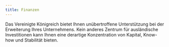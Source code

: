 ```yaml
---
title: Finanzen
---
```


Das Vereinigte Königreich bietet Ihnen unübertroffene Unterstützung bei der Erweiterung Ihres Unternehmens. Kein anderes Zentrum für ausländische Investitionen kann Ihnen eine derartige Konzentration von Kapital, Know-how und Stabilität bieten. 